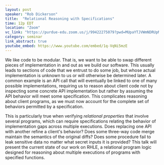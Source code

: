 ```yaml
---
layout: post
speaker: "Rob Dickerson"
title:  "Relational Reasoning with Specifications"
time: 12p EDT
location: "Zoom"
vc_link: "https://purdue-edu.zoom.us/j/99422275079?pwd=MUpaYTJVWmNDRUpMOCtWQXZPdWR0Zz09"
category: seminar
link_abstract: true
youtube_embed: https://www.youtube.com/embed/1q-VqNi5mzE
---
```

We like code to be modular. That is, we want to be able to swap different pieces of implementation in and out as we build our software. This usually leads to sections of code that we entrust to do some job, but whose actual implementation is unknown to us or will otherwise be determined later. A common example is an API call that will eventually be linked to one of many possible implementations, requiring us to reason about client code not by inspecting some concrete API implementation but rather by assuming the API behavior will meet some specification. This complicates reasoning about client programs, as we must now account for the complete set of behaviors permitted by a specification.

This is particularly true when verifying _relational properties_ that involve several programs, which can require specifications relating the behavior of implementation gaps across multiple executions. Does replacing one API with another refine a client's behavior? Does some three-way code merge maintain the semantics of the original diffs? Does some procedure fail to leak sensitive data no matter what secret inputs it is provided? This talk will present the current state of our work on RHLE, a relational program logic designed for reasoning about multiple executions of programs with specified functions.
